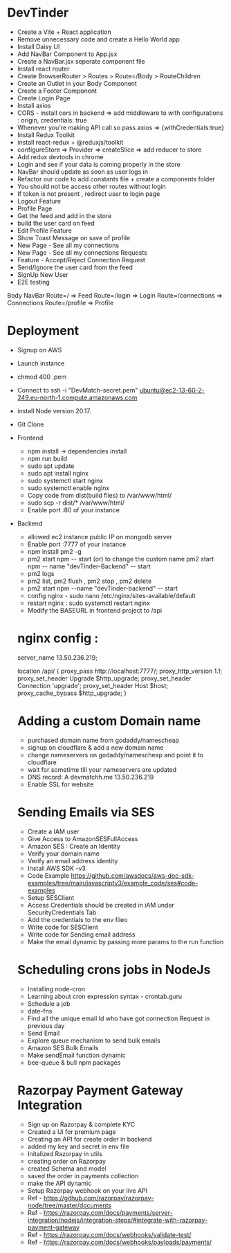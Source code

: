 # DevTinder

- Create a Vite + React application
- Remove unnecessary code and create a Hello World app
- Install Daisy UI
- Add NavBar Component to App.jsx
- Create a NavBar.jsx seperate component file
- Install react router
- Create BrowserRouter > Routes > Route=/Body > RouteChildren
- Create an Outlet in your Body Component
- Create a Footer Component
- Create Login Page
- Install axios
- CORS - install cors in backend => add middleware to with configurations : origin, credentials: true
- Whenever you're making API call so pass axios => {withCredentials:true}
- Install Redux Toolkit
- install react-redux + @reduxjs/toolkit
- configureStore => Provider => createSlice => add reducer to store
- Add redux devtools in chrome
- Login and see if your data is coming properly in the store
- NavBar should update as soon as user logs in
- Refactor our code to add constants file + create a components folder
- You should not be access other routes without login
- If token is not present , redirect user to login page
- Logout Feature
- Profile Page
- Get the feed and add in the store
- build the user card on feed
- Edit Profile Feature
- Show Toast Message on save of profile
- New Page - See all my connections
- New Page - See all my connections Requests
- Feature - Accept/Reject Connection Request
- Send/Ignore the user card from the feed
- SignUp New User
- E2E testing

Body
NavBar
Route=/ => Feed
Route=/login => Login
Route=/connections => Connections
Route=/profile => Profile

# Deployment

- Signup on AWS
- Launch instance
- chmod 400 <secret>.pem
- Connect to ssh -i "DevMatch-secret.pem" ubuntu@ec2-13-60-2-249.eu-north-1.compute.amazonaws.com
- install Node version 20.17.
- Git Clone
- Frontend

  - npm install -> dependencies install
  - npm run build
  - sudo apt update
  - sudo apt install nginx
  - sudo systemctl start nginx
  - sudo systemctl enable nginx
  - Copy code from dist(build files) to /var/www/html/
  - sudo scp -r dist/* /var/www/html/
  - Enable port :80 of your instance

- Backend
  - allowed ec2 instance public IP on mongodb server
  - Enable port :7777 of your instance
  - npm install pm2 -g
  - pm2 start npm -- start (or) to change the custom name
   pm2 start npm -- name "devTinder-Backend" -- start
  - pm2 logs
  - pm2 list, pm2 flush <name>, pm2 stop <name>, pm2 delete <name>
  - pm2 start npm --name "devTinder-backend" -- start
  - config nginx - sudo nano /etc/nginx/sites-available/default
  - restart nginx : sudo systemctl restart nginx
  - Modify the BASEURL in frontend project to /api

  # nginx config :
          
    server_name 13.50.236.219;

     location /api/ {
        proxy_pass http://localhost:7777/;
        proxy_http_version 1.1;
        proxy_set_header Upgrade $http_upgrade;
        proxy_set_header Connection 'upgrade';
        proxy_set_header Host $host;
        proxy_cache_bypass $http_upgrade;
    }

  # Adding a custom Domain name 

    - purchased domain name from godaddy/namescheap
    - signup on cloudflare & add a new domain name
    - change nameservers on godaddy/namescheap  and point it to cloudflare 
    - wait for sometime till your nameservers are updated 
    - DNS record: A devmatchh.me 13.50.236.219
    - Enable SSL for website

  # Sending Emails via SES

    - Create a IAM user
    - Give Access to AmazonSESFullAccess
    - Amazon SES : Create an Identity
    - Verify your domain name
    - Verify an email address identity
    - Install AWS SDK -v3 
    - Code Example https://github.com/awsdocs/aws-doc-sdk-examples/tree/main/javascriptv3/example_code/ses#code-examples 
    - Setup SESClient
    - Access Credentials should be created in iAM under SecurityCredentials Tab
    - Add the credentials to the env fileo
    - Write code for SESClient
    - Write code for Sending email address
    - Make the email dynamic by passing more params to the run function

  # Scheduling crons jobs in NodeJs
    - Installing node-cron
    - Learning about cron expression syntax - crontab.guru
    - Schedule a job
    - date-fns
    - Find all the unique email Id who have got connection Request in previous day
    - Send Email
    - Explore queue mechanism to send bulk emails
    - Amazon SES Bulk Emails
    - Make sendEmail function dynamic
    - bee-queue & bull npm packages 

  # Razorpay Payment Gateway Integration
    - Sign up on Razorpay & complete KYC
    - Created a Ui for premium page 
    - Creating an API for create order in backend
    - added my key and secret in env file
    - Initalized Razorpay in utils
    - creating order on Razorpay
    - created Schema and model
    - saved the order in payments collection
    - make the API dynamic
    - Setup Razorpay webhook on your live API
    - Ref - https://github.com/razorpay/razorpay-node/tree/master/documents
    - Ref - https://razorpay.com/docs/payments/server-integration/nodejs/integration-steps/#integrate-with-razorpay-payment-gateway
    - Ref - https://razorpay.com/docs/webhooks/validate-test/
    - Ref - https://razorpay.com/docs/webhooks/payloads/payments/